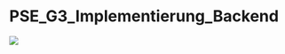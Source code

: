 # PSE_G3_Implementierung_Backend

![](https://raw.githubusercontent.com/coderPaddyS/PSE_G3_Implementierung_Backend/main/cloc.svg)
